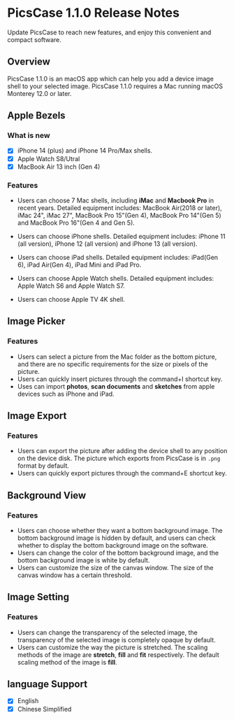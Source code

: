 # PicsCase 1.1.0 Release Notes
Update PicsCase to reach new features, and enjoy this convenient and compact software.

## Overview
PicsCase 1.1.0 is an macOS app which can help you add a device image shell to your selected image. PicsCase 1.1.0 requires a Mac running macOS Monterey 12.0 or later.

## Apple Bezels 
### What is new
- [x] iPhone 14 (plus) and iPhone 14 Pro/Max shells.
- [x] Apple Watch S8/Utral
- [x] MacBook Air 13 inch (Gen 4)

### Features
- Users can choose 7 Mac shells, including **iMac** and **Macbook Pro** in recent years. Detailed equipment includes: MacBook Air(2018 or later), iMac 24", iMac 27", MacBook Pro 15"(Gen 4), MacBook Pro 14"(Gen 5) and MacBook Pro 16"(Gen 4 and Gen 5).

- Users can choose iPhone shells. Detailed equipment includes: iPhone 11 (all version), iPhone 12 (all version) and iPhone 13 (all version).

- Users can choose iPad shells. Detailed equipment includes: iPad(Gen 6), iPad Air(Gen 4), iPad Mini and iPad Pro.

- Users can choose Apple Watch shells. Detailed equipment includes: Apple Watch S6 and Apple Watch S7.

- Users can choose Apple TV 4K shell. 


## Image Picker
### Features
- Users can select a picture from the Mac folder as the bottom picture, and there are no specific requirements for the size or pixels of the picture.
- Users can quickly insert pictures through the command+I shortcut key.
- Uses can import **photos**, **scan documents** and **sketches** from apple devices such as iPhone and iPad.

## Image Export
### Features
- Users can export the picture after adding the device shell to any position on the device disk. The picture which exports from PicsCase is in `.png` format by default.
- Users can quickly export pictures through the command+E shortcut key.

## Background View
### Features
- Users can choose whether they want a bottom background image. The bottom background image is hidden by default, and users can check whether to display the bottom background image on the software.
- Users can change the color of the bottom background image, and the bottom background image is white by default.
- Users can customize the size of the canvas window. The size of the canvas window has a certain threshold.

## Image Setting
### Features
- Users can change the transparency of the selected image, the transparency of the selected image is completely opaque by default.
- Users can customize the way the picture is stretched. The scaling methods of the image are **stretch**, **fill** and **fit** respectively. The default scaling method of the image is **fill**.

## language Support

- [x] English
- [x] Chinese Simplified
